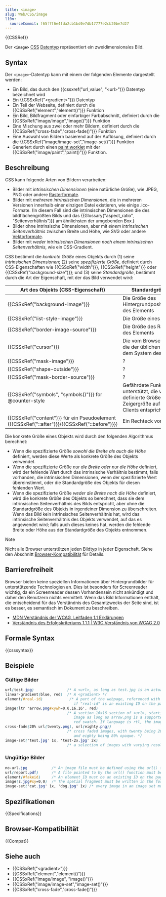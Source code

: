 ```yaml
---
title: <image>
slug: Web/CSS/image
l10n:
  sourceCommit: f65f7f6e4fda2cb1bd0e7db17777e2cb20be7d27
---
```


{{CSSRef}}

Der **`<image>`** [CSS](/de/docs/Web/CSS) [Datentyp](/de/docs/Web/CSS/CSS_Values_and_Units/CSS_data_types) repräsentiert ein zweidimensionales Bild.

## Syntax

Der `<image>`-Datentyp kann mit einem der folgenden Elemente dargestellt werden:

- Ein Bild, das durch den {{cssxref("url_value", "&lt;url&gt;")}} Datentyp bezeichnet wird
- Ein {{CSSxRef("&lt;gradient&gt;")}} Datentyp
- Ein Teil der Webseite, definiert durch die {{CSSxRef("element","element()")}} Funktion
- Ein Bild, Bildfragment oder einfarbiger Farbabschnitt, definiert durch die {{CSSxRef("image/image","image()")}} Funktion
- Eine Mischung aus zwei oder mehr Bildern, definiert durch die {{CSSxRef("cross-fade","cross-fade()")}} Funktion
- Eine Auswahl von Bildern basierend auf der Auflösung, definiert durch die {{CSSxRef("image/image-set","image-set()")}} Funktion
- Generiert durch einen [paint worklet](/de/docs/Web/API/CSS_Painting_API) mit der {{CSSxRef("image/paint","paint()")}} Funktion.

## Beschreibung

CSS kann folgende Arten von Bildern verarbeiten:

- Bilder mit _intrinsischen Dimensionen_ (eine natürliche Größe), wie JPEG, PNG oder andere [Rasterformate](https://en.wikipedia.org/wiki/Raster_graphics).
- Bilder mit _mehreren intrinsischen Dimensionen_, die in mehreren Versionen innerhalb einer einzigen Datei existieren, wie einige .ico-Formate. (In diesem Fall sind die intrinsischen Dimensionen die des bildflächengrößten Bilds und das {{Glossary("aspect_ratio", "Seitenverhältnis")}} am ähnlichsten der umgebenden Box.)
- Bilder ohne intrinsische Dimensionen, aber mit _einem intrinsischen Seitenverhältnis_ zwischen Breite und Höhe, wie SVG oder andere [Vektorformate](https://en.wikipedia.org/wiki/Vector_graphics).
- Bilder mit _weder intrinsischen Dimensionen noch einem intrinsischen Seitenverhältnis_, wie ein CSS-Gradient.

CSS bestimmt die _konkrete Größe_ eines Objekts durch (1) seine _intrinsischen Dimensionen_; (2) seine _spezifizierte Größe_, definiert durch CSS-Eigenschaften wie {{CSSxRef("width")}}, {{CSSxRef("height")}} oder {{CSSxRef("background-size")}}; und (3) seine _Standardgröße_, bestimmt durch die Art der Eigenschaft, mit der das Bild verwendet wird:

| Art des Objekts (CSS-Eigenschaft)                                                             | Standardgröße des Objekts                                                                                                                   |
| --------------------------------------------------------------------------------------------- | ------------------------------------------------------------------------------------------------------------------------------------------- |
| {{CSSxRef("background-image")}}                                                               | Die Größe des Hintergrundpositionierungsbereichs des Elements                                                                               |
| {{CSSxRef("list-style-image")}}                                                               | Die Größe eines `1em` Zeichens                                                                                                              |
| {{CSSxRef("border-image-source")}}                                                            | Die Größe des Rahmenbildbereichs des Elements                                                                                               |
| {{CSSxRef("cursor")}}                                                                         | Die vom Browser definierte Größe, die der üblichen Zeigergröße auf dem System des Clients entspricht                                        |
| {{CSSxRef("mask-image")}}                                                                     | ?                                                                                                                                           |
| {{CSSxRef("shape-outside")}}                                                                  | ?                                                                                                                                           |
| {{CSSxRef("mask-border-source")}}                                                             | ?                                                                                                                                           |
| {{CSSxRef("symbols", "symbols()")}} for @counter-style                                        | Gefährdete Funktion. Wenn unterstützt, die vom Browser definierte Größe, die der üblichen Zeigergröße auf dem System des Clients entspricht |
| {{CSSxRef("content")}} für ein Pseudoelement ({{CSSxRef("::after")}}/{{CSSxRef("::before")}}) | Ein Rechteck von 300px × 150px                                                                                                              |

Die konkrete Größe eines Objekts wird durch den folgenden Algorithmus berechnet:

- Wenn die spezifizierte Größe _sowohl die Breite als auch die Höhe_ definiert, werden diese Werte als konkrete Größe des Objekts verwendet.
- Wenn die spezifizierte Größe _nur die Breite oder nur die Höhe_ definiert, wird der fehlende Wert durch das intrinsische Verhältnis bestimmt, falls vorhanden, die intrinsischen Dimensionen, wenn der spezifizierte Wert übereinstimmt, oder die Standardgröße des Objekts für diesen fehlenden Wert.
- Wenn die spezifizierte Größe _weder die Breite noch die Höhe_ definiert, wird die konkrete Größe des Objekts so berechnet, dass sie dem intrinsischen Seitenverhältnis des Bilds entspricht, aber ohne die Standardgröße des Objekts in irgendeiner Dimension zu überschreiten. Wenn das Bild kein intrinsisches Seitenverhältnis hat, wird das intrinsische Seitenverhältnis des Objekts verwendet, auf das es angewendet wird; falls auch dieses keines hat, werden die fehlende Breite oder Höhe aus der Standardgröße des Objekts entnommen.

> [!NOTE]
> Nicht alle Browser unterstützen jeden Bildtyp in jeder Eigenschaft. Siehe den Abschnitt [Browser-Kompatibilität](#browser-kompatibilität) für Details.

## Barrierefreiheit

Browser bieten keine speziellen Informationen über Hintergrundbilder für unterstützende Technologien an. Dies ist besonders für Screenreader wichtig, da ein Screenreader dessen Vorhandensein nicht ankündigt und daher den Benutzern nichts vermittelt. Wenn das Bild Informationen enthält, die entscheidend für das Verständnis des Gesamtzwecks der Seite sind, ist es besser, es semantisch im Dokument zu beschreiben.

- [MDN Verständnis der WCAG, Leitfaden 1.1 Erklärungen](/de/docs/Web/Accessibility/Guides/Understanding_WCAG/Perceivable#guideline_1.1_—_providing_text_alternatives_for_non-text_content)
- [Verständnis des Erfolgskriteriums 1.1.1 | W3C Verständnis von WCAG 2.0](https://www.w3.org/TR/UNDERSTANDING-WCAG20/text-equiv-all.html)

## Formale Syntax

{{csssyntax}}

## Beispiele

### Gültige Bilder

```css example-good
url(test.jpg)               /* A <url>, as long as test.jpg is an actual image */
linear-gradient(blue, red)  /* A <gradient> */
element(#real-id)            /* A part of the webpage, referenced with the element() function,
                               if "real-id" is an existing ID on the page */
image(ltr 'arrow.png#xywh=0,0,16,16', red)
                            /* A section 16x16 section of <url>, starting from the top, left of the original
                               image as long as arrow.png is a supported image, otherwise a solid
                               red swatch. If language is rtl, the image will be horizontally flipped. */
cross-fade(20% url(twenty.png), url(eighty.png))
                            /* cross faded images, with twenty being 20% opaque
                               and eighty being 80% opaque. */
image-set('test.jpg' 1x, 'test-2x.jpg' 2x)
                            /* a selection of images with varying resolutions */
```

### Ungültige Bilder

```css example-bad
no-url.jpg           /* An image file must be defined using the url() function. */
url(report.pdf)      /* A file pointed to by the url() function must be an image. */
element(#fakeid)     /* An element ID must be an existing ID on the page. */
image(z.jpg#xy=0,0)  /* The spatial fragment must be written in the format of xywh=#,#,#,# */
image-set('cat.jpg' 1x, 'dog.jpg' 1x) /* every image in an image set must have a different resolution */
```

## Spezifikationen

{{Specifications}}

## Browser-Kompatibilität

{{Compat}}

## Siehe auch

- {{CSSxRef("&lt;gradient&gt;")}}
- {{CSSxRef("element","element()")}}
- {{CSSxRef("image/image", "image()")}}
- {{CSSxRef("image/image-set","image-set()")}}
- {{CSSxRef("cross-fade","cross-fade()")}}
